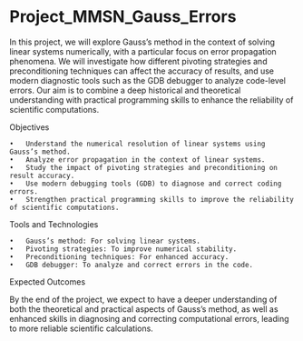 # Project_MMSN_Gauss_Errors
In this project, we will explore Gauss’s method in the context of solving linear systems numerically, with a particular focus on error propagation phenomena. We will investigate how different pivoting strategies and preconditioning techniques can affect the accuracy of results, and use modern diagnostic tools such as the GDB debugger to analyze code-level errors. Our aim is to combine a deep historical and theoretical understanding with practical programming skills to enhance the reliability of scientific computations.

Objectives

	•	Understand the numerical resolution of linear systems using Gauss’s method.
	•	Analyze error propagation in the context of linear systems.
	•	Study the impact of pivoting strategies and preconditioning on result accuracy.
	•	Use modern debugging tools (GDB) to diagnose and correct coding errors.
	•	Strengthen practical programming skills to improve the reliability of scientific computations.

Tools and Technologies

	•	Gauss’s method: For solving linear systems.
	•	Pivoting strategies: To improve numerical stability.
	•	Preconditioning techniques: For enhanced accuracy.
	•	GDB debugger: To analyze and correct errors in the code.

Expected Outcomes

By the end of the project, we expect to have a deeper understanding of both the theoretical and practical aspects of Gauss’s method, as well as enhanced skills in diagnosing and correcting computational errors, leading to more reliable scientific calculations.